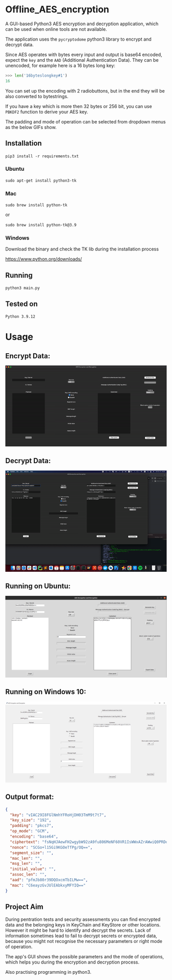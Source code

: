 # Offline_AES_encryption
A GUI-based Python3 AES encryption and decryption application, which can be used when online tools are not available.

The application uses the `pycryptodome` python3 library to encrypt and decrypt data.

Since AES operates with bytes every input and output is base64 encoded, expect the `key` and the `AAD` (Additional Authentication Data). They can be unencoded, for example here is a 16 bytes long key:

```python
>>> len('16byteslongkey#1')
16
```

You can set up the encoding with 2 radiobuttons, but in the end they will be also converted to bytestrings.

If you have a key which is more then 32 bytes or 256 bit, you can use `PBKDF2` function to derive your AES key. 

The padding and mode of operation can be selected from dropdown menus as the below GIFs show.


## Installation

`pip3 install -r requirements.txt`

### Ubuntu

`sudo apt-get install python3-tk`

### Mac

`sudo brew install python-tk`

or

`sudo brew install python-tk@3.9`

### Windows

Download the binary and check the TK lib during the installation process

https://www.python.org/downloads/

## Running

`python3 main.py`

## Tested on

`Python 3.9.12`

# Usage

## Encrypt Data:

![Encryption](https://raw.githubusercontent.com/needsomesl33p/Offline_AES_encryption/master/images/encryption.gif)

## Decrypt Data:

![Decryption](https://raw.githubusercontent.com/needsomesl33p/Offline_AES_encryption/master/images/decryption.gif)

## Running on Ubuntu:

![Ubuntu20](https://raw.githubusercontent.com/needsomesl33p/Offline_AES_encryption/master/images/ubuntu.png)

## Running on Windows 10:

![Win10](https://raw.githubusercontent.com/needsomesl33p/Offline_AES_encryption/master/images/windows.png)

## Output format:
```json
{
  "key": "vIAC29I8FGlNmhYFRoHjDH03TmM9t7t7",
  "key_size": "192",
  "padding": "pkcs7",
  "op_mode": "GCM",
  "encoding": "base64",
  "ciphertext": "fsNqHJAewFH2wgybW92zA9fu806MeNF60VR1IsWWxAZrAWwiQ0PRDot1VSyaggxH",
  "nonce": "SCGo+l15Gi9KGOeTfPg/OQ==",
  "segment_size": "",
  "mac_len": "",
  "msg_len": "",
  "initial_value": "",
  "assoc_len": "",
  "aad": "pfmJb80r39DQOxcmTbILMw==",
  "mac": "C6eayzGvJUlEAbkxyMFYIQ=="
}
```

## Project Aim

During pentration tests and security assessments you can find encrypted data and the belonging keys in KeyChain and KeyStore or other locations. However it might be hard to identify and decrypt the secrets. Lack of information sometimes lead to fail to decrypt secrets or encrypted data, because you might not recognise the necessary parameters or right mode of operation.

The app's GUI shows the possible parameters and the mode of operations, which helps you during the encryption and decryption process.

Also practising programming in python3. 